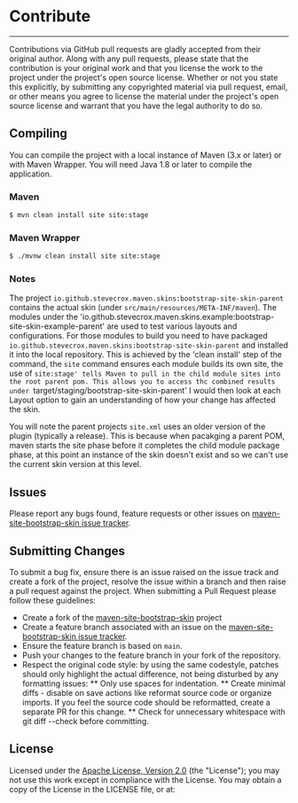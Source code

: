 # Contribute
<hr/>
Contributions via GitHub pull requests are gladly accepted from their original author. Along with any pull requests, please state that the contribution is your original work and that you license the work to the project under the project's open source license. Whether or not you state this explicitly, by submitting any copyrighted material via pull request, email, or other means you agree to license the material under the project's open source license and warrant that you have the legal authority to do so.

## Compiling

You can compile the project with a local instance of Maven (3.x or later) or with Maven Wrapper. You will need Java 1.8 or later to compile the application.

### Maven

```bash
$ mvn clean install site site:stage
```

### Maven Wrapper

```bash
$ ./mvnw clean install site site:stage
```

### Notes

The project `io.github.stevecrox.maven.skins:bootstrap-site-skin-parent` contains the actual skin (under `src/main/resources/META-INF/maven`). The modules under the 'io.github.stevecrox.maven.skins.example:bootstrap-site-skin-example-parent' are used to test various layouts and configurations. For those modules to build you need to have packaged `io.github.stevecrox.maven.skins:bootstrap-site-skin-parent` and installed it into the local repository. This is achieved by the 'clean install' step of the command, the `site` command ensures each module builds its own site, the use of `site:stage' tells Maven to pull in the child module sites into the root parent pom. This allows you to access thc combined results under `target/staging/bootstrap-site-skin-parent' I would then look at each Layout option to gain an understanding of how your change has affected the skin. 

You will note the parent projects `site.xml` uses an older version of the plugin (typically a release). This is because when pacakging a parent POM, maven starts the site phase before it completes the child module package phase, at this point an instance of the skin doesn't exist and so we can't use the current skin version at this level.

## Issues

Please report any bugs found, feature requests or other issues on [maven-site-bootstrap-skin issue tracker](https://github.com/stevecrox/maven-site-bootstrap-skin/issues).

## Submitting Changes

To submit a bug fix, ensure there is an issue raised on the issue track and create a fork of the project, resolve the issue within a branch and then raise a pull request against the project. When submitting a Pull Request please follow these guidelines:

* Create a fork of the [maven-site-bootstrap-skin](https://github.com/stevecrox/maven-site-bootstrap-skin) project
* Create a feature branch associated with an issue on the [maven-site-bootstrap-skin issue tracker](https://github.com/stevecrox/maven-site-bootstrap-skin/issues). 
* Ensure the feature branch is based on `main`. 
* Push your changes to the feature branch in your fork of the repository.
* Respect the original code style: by using the same codestyle, patches should only highlight the actual difference, not being disturbed by any formatting issues:
** Only use spaces for indentation.
** Create minimal diffs - disable on save actions like reformat source code or organize imports. If you feel the source code should be reformatted, create a separate PR for this change.
** Check for unnecessary whitespace with git diff --check before committing.

## License

Licensed under the [Apache License, Version 2.0](http://www.apache.org/licenses/LICENSE-2.0) (the "License"); you may not use this work except in compliance with the License. You may obtain a copy of the License in the LICENSE file, or at:

